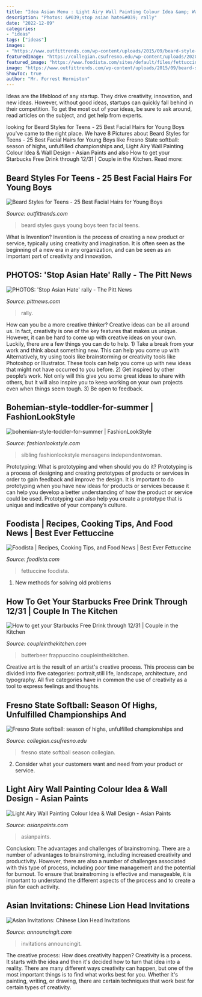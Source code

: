 ```yaml
---
title: "Idea Asian Menu : Light Airy Wall Painting Colour Idea &amp; Wall Design"
description: "Photos: &#039;stop asian hate&#039; rally"
date: "2022-12-09"
categories:
- "ideas"
tags: ["ideas"]
images:
- "https://www.outfittrends.com/wp-content/uploads/2015/09/beard-style-for-guys-8.jpg"
featuredImage: "https://collegian.csufresno.edu/wp-content/uploads/2020/04/IMG_0895-1-scaled.jpg"
featured_image: "https://www.foodista.com/sites/default/files/fettuccine alfredo 5 (o) loavesanddishes.net_.jpg"
image: "https://www.outfittrends.com/wp-content/uploads/2015/09/beard-style-for-guys-8.jpg"
ShowToc: true
author: "Mr. Forrest Hermiston"
---
```



Ideas are the lifeblood of any startup. They drive creativity, innovation, and new ideas. However, without good ideas, startups can quickly fall behind in their competition. To get the most out of your ideas, be sure to ask around, read articles on the subject, and get help from experts.

	

		
looking for Beard Styles for Teens - 25 Best Facial Hairs for Young Boys you've came to the right place. We have 8 Pictures about Beard Styles for Teens - 25 Best Facial Hairs for Young Boys like Fresno State softball: season of highs, unfulfilled championships and, Light Airy Wall Painting Colour Idea &amp; Wall Design - Asian Paints and also How to get your Starbucks Free Drink through 12/31 | Couple in the Kitchen. Read more:
		
    
## Beard Styles For Teens - 25 Best Facial Hairs For Young Boys

<img loading=lazy src="https://www.outfittrends.com/wp-content/uploads/2015/09/beard-style-for-guys-8.jpg" onerror="this.onerror=null;this.src='https://tse3.mm.bing.net/th?id=OIP.Kd0sW2MaZDnxCQVf27zifwHaLH&amp;pid=15.1';" alt="Beard Styles for Teens - 25 Best Facial Hairs for Young Boys">

_Source: outfittrends.com_

>beard styles guys young boys teen facial teens. 

	

What is Invention?
Invention is the process of creating a new product or service, typically using creativity and imagination. It is often seen as the beginning of a new era in any organization, and can be seen as an important part of creativity and innovation.

    
## PHOTOS: &#039;Stop Asian Hate&#039; Rally - The Pitt News

<img loading=lazy src="https://pittnews.com/wp-content/uploads/2021/03/AntiAsianHateProtest-1_DM.jpg" onerror="this.onerror=null;this.src='https://tse4.mm.bing.net/th?id=OIP.0uVT292wJSHPrT2f5lKumgHaEq&amp;pid=15.1';" alt="PHOTOS: &#039;Stop Asian Hate&#039; rally - The Pitt News">

_Source: pittnews.com_

>rally. 

	

How can you be a more creative thinker?
Creative ideas can be all around us. In fact, creativity is one of the key features that makes us unique. However, it can be hard to come up with creative ideas on your own. Luckily, there are a few things you can do to help. 1) Take a break from your work and think about something new. This can help you come up with Alternatively, try using tools like brainstorming or creativity tools like Photoshop or Illustrator. These tools can help you come up with new ideas that might not have occurred to you before. 2) Get inspired by other people’s work. Not only will this give you some great ideas to share with others, but it will also inspire you to keep working on your own projects even when things seem tough. 3) Be open to feedback.

    
## Bohemian-style-toddler-for-summer | FashionLookStyle

<img loading=lazy src="https://fashionlookstyle.com/wp-content/uploads/2019/03/bohemian-style-toddler-for-summer.jpg" onerror="this.onerror=null;this.src='https://tse4.mm.bing.net/th?id=OIP.HYxXRqRSIqpjZ99WXYmXiAHaLH&amp;pid=15.1';" alt="bohemian-style-toddler-for-summer | FashionLookStyle">

_Source: fashionlookstyle.com_

>sibling fashionlookstyle mensagens independentwoman. 

	

Prototyping: What is prototyping and when should you do it?
Prototyping is a process of designing and creating prototypes of products or services in order to gain feedback and improve the design. It is important to do prototyping when you have new ideas for products or services because it can help you develop a better understanding of how the product or service could be used. Prototyping can also help you create a prototype that is unique and indicative of your company’s culture.

    
## Foodista | Recipes, Cooking Tips, And Food News | Best Ever Fettuccine

<img loading=lazy src="https://www.foodista.com/sites/default/files/fettuccine alfredo 5 (o) loavesanddishes.net_.jpg" onerror="this.onerror=null;this.src='https://tse4.mm.bing.net/th?id=OIP.WLQytuq6CLeHlP9qYzlC0wEsEs&amp;pid=15.1';" alt="Foodista | Recipes, Cooking Tips, and Food News | Best Ever Fettuccine">

_Source: foodista.com_

>fettuccine foodista. 

	

1. New methods for solving old problems

    
## How To Get Your Starbucks Free Drink Through 12/31 | Couple In The Kitchen

<img loading=lazy src="https://coupleinthekitchen.com/wp-content/uploads/2019/12/LRG_DSC04305.jpg" onerror="this.onerror=null;this.src='https://tse4.mm.bing.net/th?id=OIP.cahSi6CHTVBqvCnkqsOSVwHaLF&amp;pid=15.1';" alt="How to get your Starbucks Free Drink through 12/31 | Couple in the Kitchen">

_Source: coupleinthekitchen.com_

>butterbeer frappuccino coupleinthekitchen. 

	

Creative art is the result of an artist's creative process. This process can be divided into five categories: portrait,still life, landscape, architecture, and typography. All five categories have in common the use of creativity as a tool to express feelings and thoughts.

    
## Fresno State Softball: Season Of Highs, Unfulfilled Championships And

<img loading=lazy src="https://collegian.csufresno.edu/wp-content/uploads/2020/04/IMG_0895-1-scaled.jpg" onerror="this.onerror=null;this.src='https://tse1.mm.bing.net/th?id=OIP.xjXnMzkCf9TMLzmKjti-PAHaE8&amp;pid=15.1';" alt="Fresno State softball: season of highs, unfulfilled championships and">

_Source: collegian.csufresno.edu_

>fresno state softball season collegian. 

	

2. Consider what your customers want and need from your product or service.

    
## Light Airy Wall Painting Colour Idea &amp; Wall Design - Asian Paints

<img loading=lazy src="https://www.asianpaints.com/content/dam/asian_paints/idea-gallery/light-airy-palette5-asian-paints.png" onerror="this.onerror=null;this.src='https://tse1.mm.bing.net/th?id=OIP.o19kylxrb5ciNQtxz2QcwgHaFA&amp;pid=15.1';" alt="Light Airy Wall Painting Colour Idea &amp; Wall Design - Asian Paints">

_Source: asianpaints.com_

>asianpaints. 

	

Conclusion: The advantages and challenges of brainstroming.
There are a number of advantages to brainstroming, including increased creativity and productivity. However, there are also a number of challenges associated with this type of process, including poor time management and the potential for burnout. To ensure that brainstroming is effective and manageable, it is important to understand the different aspects of the process and to create a plan for each activity.

    
## Asian Invitations: Chinese Lion Head Invitations

<img loading=lazy src="https://www.announcingit.com/invitations/images/zChinese-Lion-Head-Asian-Invitation.jpg" onerror="this.onerror=null;this.src='https://tse3.mm.bing.net/th?id=OIP.jrNbwPAvJ10-ZnGb23UKpwHaE3&amp;pid=15.1';" alt="Asian Invitations: Chinese Lion Head Invitations">

_Source: announcingit.com_

>invitations announcingit. 

	

The creative process: How does creativity happen?
Creativity is a process. It starts with the idea and then it's decided how to turn that idea into a reality. There are many different ways creativity can happen, but one of the most important things is to find what works best for you. Whether it's painting, writing, or drawing, there are certain techniques that work best for certain types of creativity.

